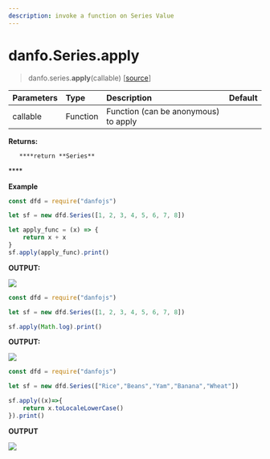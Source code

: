 ```yaml
---
description: invoke a function on Series Value
---
```


# danfo.Series.apply

> danfo.series.**apply**\(callable\) \[[source](https://github.com/opensource9ja/danfojs/blob/master/danfojs/src/core/series.js#L718)\]

| Parameters | Type | Description | Default |
| :--- | :--- | :--- | :--- |
| callable | Function | Function \(can be anonymous\) to apply |  |

**Returns:**

       ****return **Series**

\*\*\*\*

**Example**

```javascript
const dfd = require("danfojs")

let sf = new dfd.Series([1, 2, 3, 4, 5, 6, 7, 8])

let apply_func = (x) => {
    return x + x
}
sf.apply(apply_func).print()
```

**OUTPUT:**

![](../../.gitbook/assets/series_apply.png)

```javascript
const dfd = require("danfojs")

let sf = new dfd.Series([1, 2, 3, 4, 5, 6, 7, 8])

sf.apply(Math.log).print()
```

**OUTPUT:**

![](../../.gitbook/assets/series_apply1.png)

```javascript
const dfd = require("danfojs")

let sf = new dfd.Series(["Rice","Beans","Yam","Banana","Wheat"])

sf.apply((x)=>{
    return x.toLocaleLowerCase()
}).print()
```

**OUTPUT**

![](../../.gitbook/assets/series_apply2.png)



